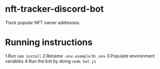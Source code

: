 # nft-tracker-discord-bot
Track popular NFT owner addresses.

# Running instructions
1.Run `npm install`
2.Rename `.env.example` to `.env`
3.Populate environment variables
4.Run the bot by doing `node bot.js`
